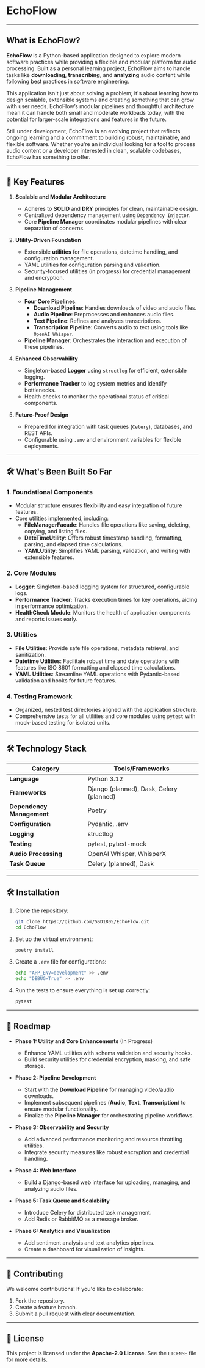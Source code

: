 # EchoFlow

---

## **What is EchoFlow?**

**EchoFlow** is a Python-based application designed to explore modern software practices while providing a flexible and modular platform for audio processing. Built as a personal learning project, EchoFlow aims to handle tasks like **downloading**, **transcribing**, and **analyzing** audio content while following best practices in software engineering.

This application isn't just about solving a problem; it's about learning how to design scalable, extensible systems and creating something that can grow with user needs. EchoFlow’s modular pipelines and thoughtful architecture mean it can handle both small and moderate workloads today, with the potential for larger-scale integrations and features in the future.

Still under development, EchoFlow is an evolving project that reflects ongoing learning and a commitment to building robust, maintainable, and flexible software. Whether you're an individual looking for a tool to process audio content or a developer interested in clean, scalable codebases, EchoFlow has something to offer.

---

## 🌟 **Key Features**

1. **Scalable and Modular Architecture**
   - Adheres to **SOLID** and **DRY** principles for clean, maintainable design.
   - Centralized dependency management using `Dependency Injector`.
   - Core **Pipeline Manager** coordinates modular pipelines with clear separation of concerns.

2. **Utility-Driven Foundation**
   - Extensible **utilities** for file operations, datetime handling, and configuration management.
   - YAML utilities for configuration parsing and validation.
   - Security-focused utilities (in progress) for credential management and encryption.

3. **Pipeline Management**
   - **Four Core Pipelines**:
     - **Download Pipeline**: Handles downloads of video and audio files.
     - **Audio Pipeline**: Preprocesses and enhances audio files.
     - **Text Pipeline**: Refines and analyzes transcriptions.
     - **Transcription Pipeline**: Converts audio to text using tools like `OpenAI Whisper`.
   - **Pipeline Manager**: Orchestrates the interaction and execution of these pipelines.

4. **Enhanced Observability**
   - Singleton-based **Logger** using `structlog` for efficient, extensible logging.
   - **Performance Tracker** to log system metrics and identify bottlenecks.
   - Health checks to monitor the operational status of critical components.

5. **Future-Proof Design**
   - Prepared for integration with task queues (`Celery`), databases, and REST APIs.
   - Configurable using `.env` and environment variables for flexible deployments.

---

## 🛠️ **What's Been Built So Far**

### **1. Foundational Components**
- Modular structure ensures flexibility and easy integration of future features.
- Core utilities implemented, including:
  - **FileManagerFacade**: Handles file operations like saving, deleting, copying, and listing files.
  - **DateTimeUtility**: Offers robust timestamp handling, formatting, parsing, and elapsed time calculations.
  - **YAMLUtility**: Simplifies YAML parsing, validation, and writing with extensible features.

### **2. Core Modules**
- **Logger**: Singleton-based logging system for structured, configurable logs.
- **Performance Tracker**: Tracks execution times for key operations, aiding in performance optimization.
- **HealthCheck Module**: Monitors the health of application components and reports issues early.

### **3. Utilities**
- **File Utilities**: Provide safe file operations, metadata retrieval, and sanitization.
- **Datetime Utilities**: Facilitate robust time and date operations with features like ISO 8601 formatting and elapsed time calculations.
- **YAML Utilities**: Streamline YAML operations with Pydantic-based validation and hooks for future features.

### **4. Testing Framework**
- Organized, nested test directories aligned with the application structure.
- Comprehensive tests for all utilities and core modules using `pytest` with mock-based testing for isolated units.

---

## 🛠️ **Technology Stack**

| **Category**               | **Tools/Frameworks**                           |
|----------------------------|-----------------------------------------------|
| **Language**               | Python 3.12                                   |
| **Frameworks**             | Django (planned), Dask, Celery (planned)      |
| **Dependency Management**  | Poetry                                        |
| **Configuration**          | Pydantic, .env                                |
| **Logging**                | structlog                                     |
| **Testing**                | pytest, pytest-mock                          |
| **Audio Processing**       | OpenAI Whisper, WhisperX                      |
| **Task Queue**             | Celery (planned), Dask                       |

---

## 🛠️ **Installation**

1. Clone the repository:
   ```bash
   git clone https://github.com/SSD1805/EchoFlow.git
   cd EchoFlow
   ```

2. Set up the virtual environment:
   ```bash
   poetry install
   ```

3. Create a `.env` file for configurations:
   ```bash
   echo "APP_ENV=development" >> .env
   echo "DEBUG=True" >> .env
   ```

4. Run the tests to ensure everything is set up correctly:
   ```bash
   pytest
   ```

---

## 🎯 **Roadmap**

- **Phase 1: Utility and Core Enhancements** (In Progress)
  - Enhance YAML utilities with schema validation and security hooks.
  - Build security utilities for credential encryption, masking, and safe storage.

- **Phase 2: Pipeline Development**
  - Start with the **Download Pipeline** for managing video/audio downloads.
  - Implement subsequent pipelines (**Audio**, **Text**, **Transcription**) to ensure modular functionality.
  - Finalize the **Pipeline Manager** for orchestrating pipeline workflows.

- **Phase 3: Observability and Security**
  - Add advanced performance monitoring and resource throttling utilities.
  - Integrate security measures like robust encryption and credential handling.

- **Phase 4: Web Interface**
  - Build a Django-based web interface for uploading, managing, and analyzing audio files.

- **Phase 5: Task Queue and Scalability**
  - Introduce Celery for distributed task management.
  - Add Redis or RabbitMQ as a message broker.

- **Phase 6: Analytics and Visualization**
  - Add sentiment analysis and text analytics pipelines.
  - Create a dashboard for visualization of insights.

---

## 🙌 **Contributing**

We welcome contributions! If you'd like to collaborate:
1. Fork the repository.
2. Create a feature branch.
3. Submit a pull request with clear documentation.

---

## 📜 **License**

This project is licensed under the **Apache-2.0 License**. See the `LICENSE` file for more details.
```


